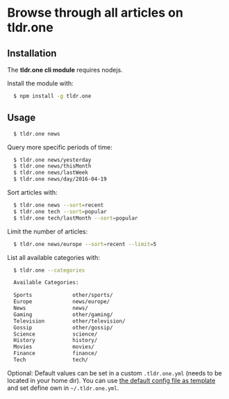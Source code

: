 # Browse through all articles on tldr.one

## Installation

The **tldr.one cli module** requires nodejs.

Install the module with:

```sh
  $ npm install -g tldr.one
```

## Usage

```sh
  $ tldr.one news
```

Query more specific periods of time:

```sh
  $ tldr.one news/yesterday
  $ tldr.one news/thisMonth
  $ tldr.one news/lastWeek
  $ tldr.one news/day/2016-04-19
```

Sort articles with:

```sh
  $ tldr.one news --sort=recent
  $ tldr.one tech --sort=popular
  $ tldr.one tech/lastMonth --sort=popular
```

Limit the number of articles:

```sh
  $ tldr.one news/europe --sort=recent --limit=5
```

List all available categories with:

```sh
  $ tldr.one --categories

  Available Categories:

  Sports             other/sports/
  Europe             news/europe/
  News               news/
  Gaming             other/gaming/
  Television         other/television/
  Gossip             other/gossip/
  Science            science/
  History            history/
  Movies             movies/
  Finance            finance/
  Tech               tech/
```

Optional: Default values can be set in a custom `.tldr.one.yml` (needs to be located in your home dir). You can  use [the default config file as template](https://github.com/pstaender/tldr.one-cli/blob/master/src/.tldr.one.yml) and set define own in `~/.tldr.one.yml`.
